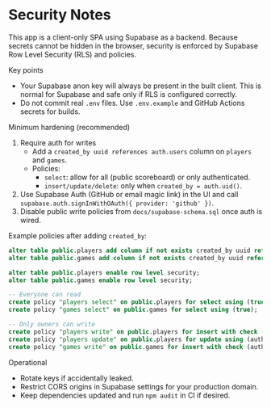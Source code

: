 # Security Notes

This app is a client-only SPA using Supabase as a backend. Because secrets cannot be hidden in the browser, security is enforced by Supabase Row Level Security (RLS) and policies.

Key points
- Your Supabase anon key will always be present in the built client. This is normal for Supabase and safe only if RLS is configured correctly.
- Do not commit real `.env` files. Use `.env.example` and GitHub Actions secrets for builds.

Minimum hardening (recommended)
1. Require auth for writes
   - Add a `created_by uuid references auth.users` column on `players` and `games`.
   - Policies:
     - `select`: allow for all (public scoreboard) or only authenticated.
     - `insert/update/delete`: only when `created_by = auth.uid()`.
2. Use Supabase Auth (GitHub or email magic link) in the UI and call `supabase.auth.signInWithOAuth({ provider: 'github' })`.
3. Disable public write policies from `docs/supabase-schema.sql` once auth is wired.

Example policies after adding `created_by`:

```sql
alter table public.players add column if not exists created_by uuid references auth.users(id) default auth.uid();
alter table public.games add column if not exists created_by uuid references auth.users(id) default auth.uid();

alter table public.players enable row level security;
alter table public.games enable row level security;

-- Everyone can read
create policy "players select" on public.players for select using (true);
create policy "games select" on public.games for select using (true);

-- Only owners can write
create policy "players write" on public.players for insert with check (auth.uid() = created_by);
create policy "players update" on public.players for update using (auth.uid() = created_by) with check (auth.uid() = created_by);
create policy "games write" on public.games for insert with check (auth.uid() = created_by);
```

Operational
- Rotate keys if accidentally leaked.
- Restrict CORS origins in Supabase settings for your production domain.
- Keep dependencies updated and run `npm audit` in CI if desired.

